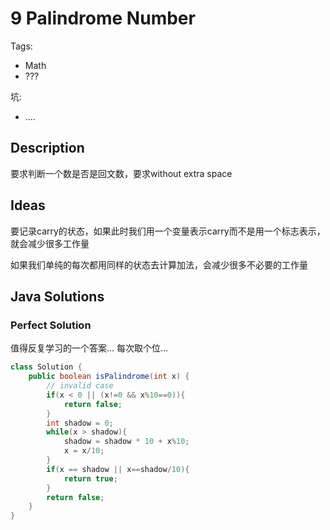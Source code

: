 # 9 Palindrome Number

Tags:

- Math
- ???

坑:

- ....

## Description

要求判断一个数是否是回文数，要求without extra space

## Ideas

要记录carry的状态，如果此时我们用一个变量表示carry而不是用一个标志表示，就会减少很多工作量

如果我们单纯的每次都用同样的状态去计算加法，会减少很多不必要的工作量

## Java Solutions

### Perfect Solution

值得反复学习的一个答案...
每次取个位...

```java
class Solution {
    public boolean isPalindrome(int x) {
        // invalid case
        if(x < 0 || (x!=0 && x%10==0)){
            return false;
        }
        int shadow = 0;
        while(x > shadow){
            shadow = shadow * 10 + x%10;
            x = x/10;
        }
        if(x == shadow || x==shadow/10){
            return true;
        }
        return false;
    }
}

```